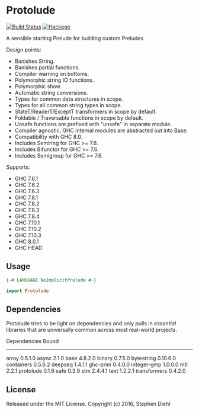 Protolude
=========

[![Build Status](https://travis-ci.org/sdiehl/protolude.svg?branch=master)](https://travis-ci.org/sdiehl/protolude)
[![Hackage](https://img.shields.io/hackage/v/protolude.svg)](https://hackage.haskell.org/package/protolude)

A sensible starting Prelude for building custom Preludes.

Design points:

* Banishes String.
* Banishes partial functions.
* Compiler warning on bottoms.
* Polymorphic string IO functions.
* Polymorphic show.
* Automatic string conversions.
* Types for common data structures in scope.
* Types for all common string types in scope.
* StateT/ReaderT/ExceptT transformers in scope by default.
* Foldable / Traversable functions in scope by default.
* Unsafe functions are prefixed with "unsafe" in separate module.
* Compiler agnostic, GHC internal modules are abstracted out into Base.
* Compatibility with GHC 8.0.
* Includes Semiring for GHC >= 7.6.
* Includes Bifunctor for GHC >= 7.6.
* Includes Semigroup for GHC >= 7.6.

Supports:

 * GHC 7.6.1
 * GHC 7.6.2
 * GHC 7.6.3
 * GHC 7.8.1
 * GHC 7.8.2
 * GHC 7.8.3
 * GHC 7.8.4
 * GHC 7.10.1
 * GHC 7.10.2
 * GHC 7.10.3
 * GHC 8.0.1
 * GHC HEAD

Usage
-----

```haskell
{-# LANGUAGE NoImplicitPrelude #-}

import Protolude
```

Dependencies
------------

Protolude tries to be light on dependencies and only pulls in *essential*
libraries that are universally common across most real-world projects. 

Dependencies  Bound
-----------   --------
array         0.5.1.0
async         2.1.0
base          4.8.2.0
binary        0.7.5.0
bytestring    0.10.6.0
containers    0.5.6.2
deepseq       1.4.1.1
ghc-prim      0.4.0.0
integer-gmp   1.0.0.0
mtl           2.2.1
protolude     0.1.6
safe          0.3.9
stm           2.4.4.1
text          1.2.2.1
transformers  0.4.2.0

License
-------

Released under the MIT License.
Copyright (c) 2016, Stephen Diehl
